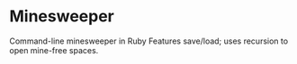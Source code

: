 Minesweeper
===========

Command-line minesweeper in Ruby
Features save/load; uses recursion to open mine-free spaces.
